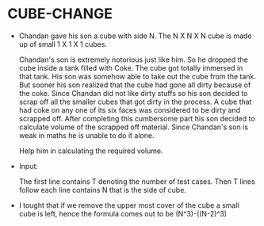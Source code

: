 #	CUBE-CHANGE

* Chandan gave his son a cube with side N. The N X N X N cube is made up of small 1 X 1 X 1 cubes.

  Chandan's son is extremely notorious just like him. So he dropped the cube inside a tank filled with Coke.
  The cube got totally immersed in that tank. His son was somehow able to take out the cube from the tank.  
  But sooner his son realized that the cube had gone all dirty because of the coke. Since Chandan did not like dirty stuffs so his son decided to scrap off all the smaller cubes that got dirty in the process. A cube that had coke on any one of its six faces was considered to be dirty and scrapped off. After completing this cumbersome part his son decided to calculate volume of the scrapped off material. Since Chandan's son is weak in maths he is unable to do it alone.

  Help him in calculating the required volume.

* Input:

  The first line contains T denoting the number of test cases.
  Then T lines follow each line contains N that is the side of cube.

* I tought that if we remove the upper most cover of the cube a small cube is left, hence the formula comes out to be
  (N^3)-((N-2)^3)
